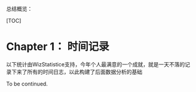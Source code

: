 总结概览：

[TOC]

# Chapter 1： 时间记录

以下统计由WizStatistice支持，今年个人最满意的一个成就，就是一天不落的记录下来了所有的时间日志，以此构建了后面数据分析的基础



To be continued.